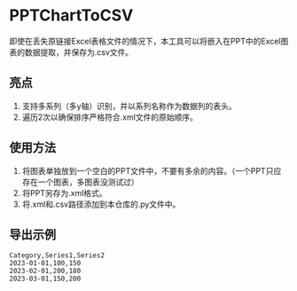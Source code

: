 # PPTChartToCSV
即使在丢失原链接Excel表格文件的情况下，本工具可以将嵌入在PPT中的Excel图表的数据提取，并保存为.csv文件。
## 亮点
1. 支持多系列（多y轴）识别，并以系列名称作为数据列的表头。
2. 遍历2次以确保排序严格符合.xml文件的原始顺序。
## 使用方法
1. 将图表单独放到一个空白的PPT文件中，不要有多余的内容。（一个PPT只应存在一个图表，多图表没测试过）
2. 将PPT另存为.xml格式。
3. 将.xml和.csv路径添加到本仓库的.py文件中。
## 导出示例
```
Category,Series1,Series2
2023-01-01,100,150
2023-02-01,200,180
2023-03-01,150,200
```
